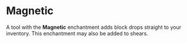 # Magnetic

A tool with the **Magnetic** enchantment adds block drops straight to your inventory.  This enchantment may also be added to shears.